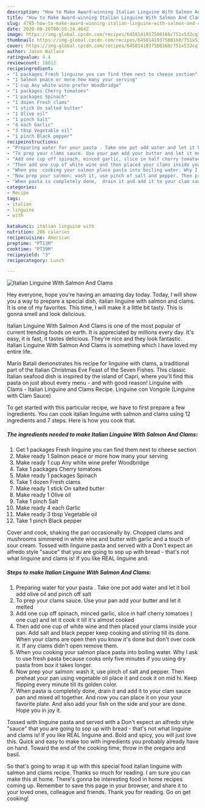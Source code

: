 ```yaml
---
description: "How to Make Award-winning Italian Linguine With Salmon And Clams"
title: "How to Make Award-winning Italian Linguine With Salmon And Clams"
slug: 4785-how-to-make-award-winning-italian-linguine-with-salmon-and-clams
date: 2020-08-26T00:55:24.464Z
image: https://img-global.cpcdn.com/recipes/6458141937500160/751x532cq70/italian-linguine-with-salmon-and-clams-recipe-main-photo.jpg
thumbnail: https://img-global.cpcdn.com/recipes/6458141937500160/751x532cq70/italian-linguine-with-salmon-and-clams-recipe-main-photo.jpg
cover: https://img-global.cpcdn.com/recipes/6458141937500160/751x532cq70/italian-linguine-with-salmon-and-clams-recipe-main-photo.jpg
author: Jason Wallace
ratingvalue: 4.4
reviewcount: 18612
recipeingredient:
- "1 packages Fresh linguine you can find them next to cheese section"
- "1 Salmon peace or more how many your serving"
- "1 cup Any white wine prefer Woodbridge"
- "1 packages Cherry tomatoes"
- "1 packages Spinach"
- "1 dozen Fresh clams"
- "1 stick On salted butter"
- "1 Olive oil"
- "1 pinch Salt"
- "4 each Garlic"
- "3 tbsp Vegetable oil"
- "1 pinch Black pepper"
recipeinstructions:
- "Preparing water for your pasta . Take one pot add water and let it boil add olive oil and pinch off salt"
- "To prep your clams sauce. Use your pan add your butter and let it melted"
- "Add one cup off spinach, minced garlic, slice in half cherry tomatoes ( one cup) and let it cook it till it&#39;s almost cooked"
- "Then add one cup of white wine and then placed your clams inside your pan. Add salt and black pepper keep cooking and stirring till its done. When your clams are open then you know it&#39;s done but don&#39;t over cook it. If any clams didn&#39;t open remove them."
- "When you  cooking your salmon place pasta into boiling water. Why I ask to use fresh pasta because cooks only five minutes if you using dry pasta from box it takes longer."
- "Now prep your salmon: wash it, use pinch of salt and pepper. Then preheat your pan using vegetable oil place it and cook it on mid hi. Keep flipping every minute till its golden color."
- "When pasta is completely done,  drain it and add it to your clam sauce pan and mixed all together. And now you can place it on your your favorite plate. And also add your fish on the side and your are done. Hope you in joy it."
categories:
- Recipe
tags:
- italian
- linguine
- with

katakunci: italian linguine with 
nutrition: 206 calories
recipecuisine: American
preptime: "PT13M"
cooktime: "PT39M"
recipeyield: "3"
recipecategory: Lunch

---
```



![Italian Linguine With Salmon And Clams](https://img-global.cpcdn.com/recipes/6458141937500160/751x532cq70/italian-linguine-with-salmon-and-clams-recipe-main-photo.jpg)

Hey everyone, hope you're having an amazing day today. Today, I will show you a way to prepare a special dish, italian linguine with salmon and clams. It is one of my favorites. This time, I will make it a little bit tasty. This is gonna smell and look delicious.

Italian Linguine With Salmon And Clams is one of the most popular of current trending foods on earth. It is appreciated by millions every day. It's easy, it is fast, it tastes delicious. They're nice and they look fantastic. Italian Linguine With Salmon And Clams is something which I have loved my entire life.

Mario Batali demonstrates his recipe for linguine with clams, a traditional part of the Italian Christmas Eve Feast of the Seven Fishes. This classic Italian seafood dish is inspired by the island of Capri, where you&#39;ll find this pasta on just about every menu - and with good reason! Linguine with Clams - Italian Linguine and Clams Recipe. Linguine con Vongole (Linguine with Clam Sauce)


To get started with this particular recipe, we have to first prepare a few ingredients. You can cook italian linguine with salmon and clams using 12 ingredients and 7 steps. Here is how you cook that.

<!--inarticleads1-->

##### The ingredients needed to make Italian Linguine With Salmon And Clams:

1. Get 1 packages Fresh linguine you can find them next to cheese section
1. Make ready 1 Salmon peace or more how many your serving
1. Make ready 1 cup Any white wine prefer Woodbridge
1. Take 1 packages Cherry tomatoes
1. Make ready 1 packages Spinach
1. Take 1 dozen Fresh clams
1. Make ready 1 stick On salted butter
1. Make ready 1 Olive oil
1. Take 1 pinch Salt
1. Make ready 4 each Garlic
1. Make ready 3 tbsp Vegetable oil
1. Take 1 pinch Black pepper


Cover and cook, shaking the pan occasionally by. Chopped clams and mushrooms simmered in white wine and butter with garlic and a touch of sour cream. Tossed with linguine pasta and served with a Don&#39;t expect an alfredo style &#34;sauce&#34; that you are going to sop up with bread - that&#39;s not what linguine and clams is! If you like REAL linguine and. 

<!--inarticleads2-->

##### Steps to make Italian Linguine With Salmon And Clams:

1. Preparing water for your pasta . Take one pot add water and let it boil add olive oil and pinch off salt
1. To prep your clams sauce. Use your pan add your butter and let it melted
1. Add one cup off spinach, minced garlic, slice in half cherry tomatoes ( one cup) and let it cook it till it&#39;s almost cooked
1. Then add one cup of white wine and then placed your clams inside your pan. Add salt and black pepper keep cooking and stirring till its done. When your clams are open then you know it&#39;s done but don&#39;t over cook it. If any clams didn&#39;t open remove them.
1. When you  cooking your salmon place pasta into boiling water. Why I ask to use fresh pasta because cooks only five minutes if you using dry pasta from box it takes longer.
1. Now prep your salmon: wash it, use pinch of salt and pepper. Then preheat your pan using vegetable oil place it and cook it on mid hi. Keep flipping every minute till its golden color.
1. When pasta is completely done,  drain it and add it to your clam sauce pan and mixed all together. And now you can place it on your your favorite plate. And also add your fish on the side and your are done. Hope you in joy it.


Tossed with linguine pasta and served with a Don&#39;t expect an alfredo style &#34;sauce&#34; that you are going to sop up with bread - that&#39;s not what linguine and clams is! If you like REAL linguine and. Bold and spicy, you will just love this. Quick and easy to make too with ingredients you probably already have on hand. Toward the end of the cooking time, throw in the oregano and basil. 

So that's going to wrap it up with this special food italian linguine with salmon and clams recipe. Thanks so much for reading. I am sure you can make this at home. There's gonna be interesting food in home recipes coming up. Remember to save this page in your browser, and share it to your loved ones, colleague and friends. Thank you for reading. Go on get cooking!
